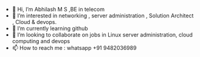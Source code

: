 - 👋 Hi, I’m Abhilash M S ,BE in telecom
- 👀 I’m interested in networking , server administration , Solution Architect , Cloud & devops.
- 🌱 I’m currently learning github
- 💞️ I’m looking to collaborate on jobs in Linux server administration, cloud computing and devops
- 📫 How to reach me : whatsapp +91 9482036989

<!---
lash623/lash623 is a ✨ special ✨ repository because its `README.md` (this file) appears on your GitHub profile.
You can click the Preview link to take a look at your changes.
--->
